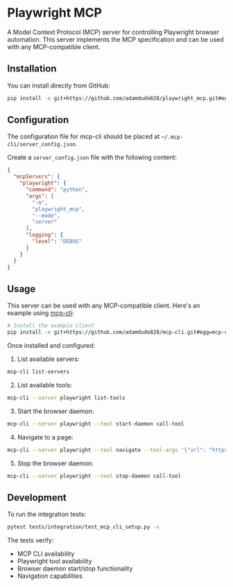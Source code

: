 # Playwright MCP

A Model Context Protocol (MCP) server for controlling Playwright browser automation. This server implements the MCP specification and can be used with any MCP-compatible client.

## Installation

You can install directly from GitHub:

```bash
pip install -e git+https://github.com/adamdude828/playwright_mcp.git#egg=playwright_mcp
```

## Configuration

The configuration file for mcp-cli should be placed at `~/.mcp-cli/server_config.json`.

Create a `server_config.json` file with the following content:

```json
{
  "mcpServers": {
    "playwright": {
      "command": "python",
      "args": [
        "-m",
        "playwright_mcp",
        "--mode",
        "server"
      ],
      "logging": {
        "level": "DEBUG"
      }
    }
  }
}
```

## Usage

This server can be used with any MCP-compatible client. Here's an example using [mcp-cli](https://github.com/adamdude828/mcp-cli):

```bash
# Install the example client
pip install -e git+https://github.com/adamdude828/mcp-cli.git#egg=mcp-cli
```

Once installed and configured:

1. List available servers:
```bash
mcp-cli list-servers
```

2. List available tools:
```bash
mcp-cli --server playwright list-tools
```

3. Start the browser daemon:
```bash
mcp-cli --server playwright --tool start-daemon call-tool
```

4. Navigate to a page:
```bash
mcp-cli --server playwright --tool navigate --tool-args '{"url": "https://example.com"}' call-tool
```

5. Stop the browser daemon:
```bash
mcp-cli --server playwright --tool stop-daemon call-tool
```

## Development

To run the integration tests:

```bash
pytest tests/integration/test_mcp_cli_setup.py -v
```

The tests verify:
- MCP CLI availability
- Playwright tool availability
- Browser daemon start/stop functionality
- Navigation capabilities 
